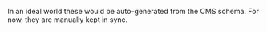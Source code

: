 In an ideal world these would be auto-generated from the CMS schema. For now, they are manually kept in sync.